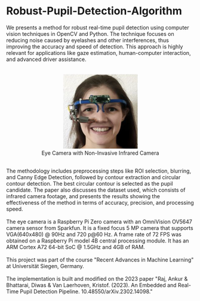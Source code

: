# Robust-Pupil-Detection-Algorithm

We presents a method for robust real-time pupil detection using computer vision techniques in OpenCV and Python. The technique focuses on reducing noise caused by eyelashes and other interferences, thus improving the accuracy and speed of detection. This approach is highly relevant for applications like gaze estimation, human-computer interaction, and advanced driver assistance. 

<br>
<div align="center">
<img src="image/eye-glasses.png" width="200" height="200">
</div>
<div align="center">
Eye Camera with Non-Invasive Infrared Camera
</div>  
<br>  

The methodology includes preprocessing steps like ROI selection, blurring, and Canny Edge Detection, followed by contour extraction and circular contour detection. The best circular contour is selected as the pupil candidate. The paper also discusses the dataset used, which consists of infrared camera footage, and presents the results showing the effectiveness of the method in terms of accuracy, precision, and processing speed.
<br>  
The eye camera is a Raspberry Pi Zero camera with an OmniVision OV5647 camera sensor from Sparkfun. It is a fixed focus 5 MP camera that supports VGA(640x480) @ 90Hz and 720 p@60 Hz. A frame rate of 72 FPS was obtained on a Raspberry Pi model 4B central processing module. It has an ARM Cortex A72 64-bit SoC @ 1.5GHz and 4GB of RAM.
<br>  
This project was part of the course "Recent Advances in Machine Learning" at Universität Siegen, Germany.
<br>  
The implementation is built and modified on the 2023 paper "Raj, Ankur & Bhattarai, Diwas & Van Laerhoven, Kristof. (2023). An Embedded and Real-Time Pupil Detection Pipeline. 10.48550/arXiv.2302.14098."
<div>


